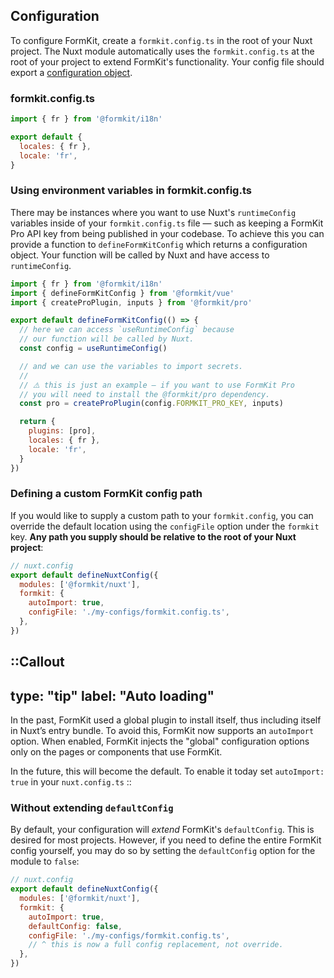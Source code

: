 ## Configuration

To configure FormKit, create a `formkit.config.ts` in the root of your Nuxt project. The Nuxt module automatically uses the `formkit.config.ts` at the root of your project to extend FormKit's functionality. Your config file should export a [configuration object](/essentials/configuration#what-is-defaultconfig).

### formkit.config.ts
```js
import { fr } from '@formkit/i18n'

export default {
  locales: { fr },
  locale: 'fr',
}
```

### Using environment variables in formkit.config.ts

There may be instances where you want to use Nuxt's `runtimeConfig` variables inside of your `formkit.config.ts` file — such as keeping a FormKit Pro API key from being published in your codebase. To achieve this you can provide a function to `defineFormKitConfig` which returns a configuration object. Your function will be called by Nuxt and have access to `runtimeConfig`.

```js
import { fr } from '@formkit/i18n'
import { defineFormKitConfig } from '@formkit/vue'
import { createProPlugin, inputs } from '@formkit/pro'

export default defineFormKitConfig(() => {
  // here we can access `useRuntimeConfig` because
  // our function will be called by Nuxt.
  const config = useRuntimeConfig()

  // and we can use the variables to import secrets.
  //
  // ⚠️ this is just an example — if you want to use FormKit Pro
  // you will need to install the @formkit/pro dependency.
  const pro = createProPlugin(config.FORMKIT_PRO_KEY, inputs)

  return {
    plugins: [pro],
    locales: { fr },
    locale: 'fr',
  }
})
```

### Defining a custom FormKit config path

If you would like to supply a custom path to your `formkit.config`, you can override the default location using the `configFile` option under the `formkit` key. **Any path you supply should be relative to the root of your Nuxt project**:

```js
// nuxt.config
export default defineNuxtConfig({
  modules: ['@formkit/nuxt'],
  formkit: {
    autoImport: true,
    configFile: './my-configs/formkit.config.ts',
  },
})
```

::Callout
---
type: "tip"
label: "Auto loading"
---
In the past, FormKit used a global plugin to install itself, thus including itself in Nuxt’s entry bundle. To avoid this, FormKit now supports an `autoImport` option. When enabled, FormKit injects the "global" configuration options only on the pages or components that use FormKit.

In the future, this will become the default. To enable it today set `autoImport: true` in your `nuxt.config.ts`
::

### Without extending `defaultConfig`

By default, your configuration will _extend_ FormKit's `defaultConfig`. This is desired for
most projects. However, if you need to define the entire FormKit config yourself, you may do so
by setting the `defaultConfig` option for the module to `false`:

```js
// nuxt.config
export default defineNuxtConfig({
  modules: ['@formkit/nuxt'],
  formkit: {
    autoImport: true,
    defaultConfig: false,
    configFile: './my-configs/formkit.config.ts',
    // ^ this is now a full config replacement, not override.
  },
})
```
